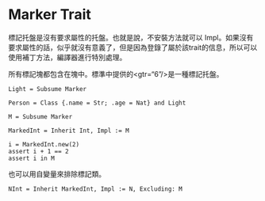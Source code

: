 # Marker Trait

標記托盤是沒有要求屬性的托盤。也就是說，不安裝方法就可以 Impl。如果沒有要求屬性的話，似乎就沒有意義了，但是因為登錄了屬於該trait的信息，所以可以使用補丁方法，編譯器進行特別處理。

所有標記塊都包含在塊中。標準中提供的<gtr=“6”/>是一種標記托盤。


```erg
Light = Subsume Marker
```


```erg
Person = Class {.name = Str; .age = Nat} and Light
```


```erg
M = Subsume Marker

MarkedInt = Inherit Int, Impl := M

i = MarkedInt.new(2)
assert i + 1 == 2
assert i in M
```

也可以用自變量來排除標記類。


```erg
NInt = Inherit MarkedInt, Impl := N, Excluding: M
```